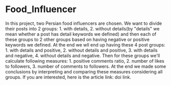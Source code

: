 # Food_Influencer

In this project, two Persian food influencers are chosen. We want to divide their posts into 2 groups: 1. with details, 2. without details(by "details" we mean whether a post has detail keywords we defined) and then each of these groups to 2 other groups based on having negative or positive keywords we defined. At the end we wll end up having these 4 post groups: 1. with details and positive, 2. without details and positive, 3. with details and negative, 4. without details and negative. Then for these groups we'll calculate following measures: 1. positive comments ratio, 2. number of likes to followers, 3. number of comments to followers.
At the end we made some conclusions by interpreting and comparing these measures considering all groups. If you are interested, here is the article link: doi link.
